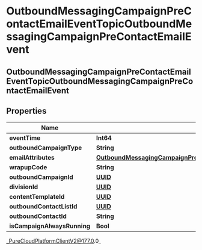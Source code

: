 # OutboundMessagingCampaignPreContactEmailEventTopicOutboundMessagingCampaignPreContactEmailEvent

## OutboundMessagingCampaignPreContactEmailEventTopicOutboundMessagingCampaignPreContactEmailEvent

## Properties

|Name | Type | Description | Notes|
|------------ | ------------- | ------------- | -------------|
| **eventTime** | **Int64** |  | [optional] |
| **outboundCampaignType** | **String** |  | [optional] |
| **emailAttributes** | [**OutboundMessagingCampaignPreContactEmailEventTopicEmailAttributes**](OutboundMessagingCampaignPreContactEmailEventTopicEmailAttributes) |  | [optional] |
| **wrapupCode** | **String** |  | [optional] |
| **outboundCampaignId** | [**UUID**](UUID) |  | [optional] |
| **divisionId** | [**UUID**](UUID) |  | [optional] |
| **contentTemplateId** | [**UUID**](UUID) |  | [optional] |
| **outboundContactListId** | [**UUID**](UUID) |  | [optional] |
| **outboundContactId** | **String** |  | [optional] |
| **isCampaignAlwaysRunning** | **Bool** |  | [optional] |



_PureCloudPlatformClientV2@177.0.0_
